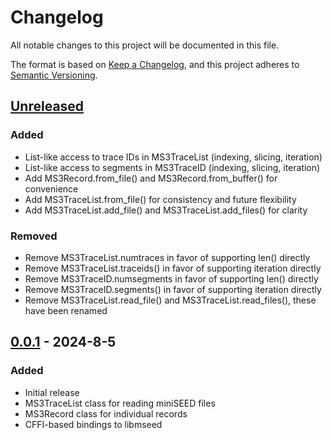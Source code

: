 # Changelog

All notable changes to this project will be documented in this file.

The format is based on [Keep a Changelog](https://keepachangelog.com/en/1.1.0/),
and this project adheres to [Semantic Versioning](https://semver.org/spec/v2.0.0.html).

## [Unreleased]
### Added
- List-like access to trace IDs in MS3TraceList (indexing, slicing, iteration)
- List-like access to segments in MS3TraceID (indexing, slicing, iteration)
- Add MS3Record.from_file() and MS3Record.from_buffer() for convenience
- Add MS3TraceList.from_file() for consistency and future flexibility
- Add MS3TraceList.add_file() and MS3TraceList.add_files() for clarity

### Removed
- Remove MS3TraceList.numtraces in favor of supporting len() directly
- Remove MS3TraceList.traceids() in favor of supporting iteration directly
- Remove MS3TraceID.numsegments in favor of supporting len() directly
- Remove MS3TraceID.segments() in favor of supporting iteration directly
- Remove MS3TraceList.read_file() and MS3TraceList.read_files(), these have been renamed

## [0.0.1] - 2024-8-5
### Added
- Initial release
- MS3TraceList class for reading miniSEED files
- MS3Record class for individual records
- CFFI-based bindings to libmseed

[Unreleased]: https://github.com/EarthScope/pymseed/compare/v0.0.1...HEAD
[0.0.1]: https://github.com/EarthScope/pymseed/releases/tag/v0.0.1